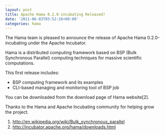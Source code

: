 ```yaml
---
layout: post
title: Apache Hama 0.2.0-incubating Released!
date: '2011-06-03T03:52:26+00:00'
categories: hama
---
```

The Hama team is pleased to announce the release of Apache Hama 0.2.0-incubating under the Apache Incubator.

Hama is a distributed computing framework based on BSP (Bulk Synchronous Parallel) computing techniques for massive scientific computations.

This first release includes:

<ul><li>BSP computing framework and its examples</li><li>CLI-based managing and monitoring tool of BSP job</li></ul>

You can be downloaded from the download page of Hama website[2].

Thanks to the Hama and Apache Incubating community for helping grow the project.

1. <a href="http://en.wikipedia.org/wiki/Bulk_synchronous_parallel">http://en.wikipedia.org/wiki/Bulk_synchronous_parallel</a>
2. <a href="http://incubator.apache.org/hama/downloads.html">http://incubator.apache.org/hama/downloads.html</a>
